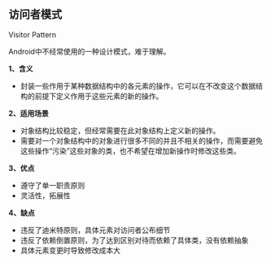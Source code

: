 ## 访问者模式

Visitor Pattern

Android中不经常使用的一种设计模式，难于理解。

**1、含义**

- 封装一些作用于某种数据结构中的各元素的操作，它可以在不改变这个数据结构的前提下定义作用于这些元素的新的操作。

**2、适用场景**

- 对象结构比较稳定，但经常需要在此对象结构上定义新的操作。
- 需要对一个对象结构中的对象进行很多不同的并且不相关的操作，而需要避免这些操作“污染”这些对象的类，也不希望在增加新操作时修改这些类。

**3、优点**

- 遵守了单一职责原则
- 灵活性，拓展性

**4、缺点**

- 违反了迪米特原则，具体元素对访问者公布细节
- 违反了依赖倒置原则，为了达到区别对待而依赖了具体类，没有依赖抽象
- 具体元素变更时导致修改成本大